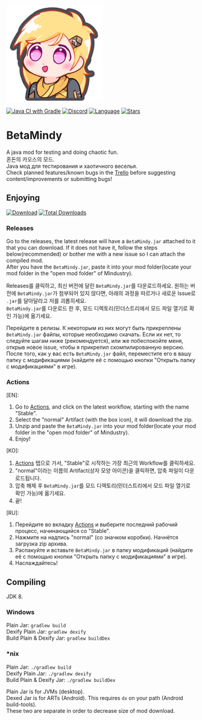 ![Logo](assets/icon-small.png)

[![Java CI with Gradle](https://github.com/sk7725/BetaMindy/workflows/Java%20CI%20with%20Gradle/badge.svg)](https://github.com/sk7725/BetaMindy/actions) [![Discord](https://img.shields.io/discord/704355237246402721.svg?logo=discord&logoColor=white&logoWidth=20&labelColor=7289DA&label=Discord)](https://discord.gg/RCCVQFW) [![Language](https://img.shields.io/badge/made%20with-Scratch%202.0-orange)]() [![Stars](https://img.shields.io/github/stars/sk7725/BetaMindy?label=Please%20Star%20Me%21&style=social)]()


# BetaMindy
A java mod for testing and doing chaotic fun.   
혼돈의 카오스의 모드.   
Java мод для тестирования и хаотичного веселья.   
Check planned features/known bugs in the [Trello](https://trello.com/b/AiElGCt1) before suggesting content/improvements or submitting bugs!

## Enjoying   
[![Download](https://img.shields.io/github/v/release/sk7725/BetaMindy?color=green&include_prereleases&label=DOWNLOAD%20LATEST%20RELEASE&logo=github&logoColor=green&style=for-the-badge)](https://github.com/sk7725/BetaMindy/releases) [![Total Downloads](https://img.shields.io/github/downloads/sk7725/BetaMindy/total?color=555555&label=%20&style=for-the-badge&logo=docusign&logoColor=green)](https://github.com/sk7725/BetaMindy/releases)
### Releases   
Go to the releases, the latest release will have a `BetaMindy.jar` attached to it that you can download. If it does not have it, follow the steps below(recommended) or bother me with a new issue so I can attach the compiled mod.   
After you have the `BetaMindy.jar`, paste it into your mod folder(locate your mod folder in the "open mod folder" of Mindustry).   

Releases를 클릭하고, 최신 버전에 달린 `BetaMindy.jar`를 다운로드하세요. 원하는 버전에 `BetaMindy.jar`가 첨부되어 있지 않다면, 아래의 과정을 따르거나 새로운 Issue로 `.jar`를 달아달라고 저를 괴롭히세요.   
`BetaMindy.jar`를 다운로드 한 후, 모드 디렉토리(민더스트리에서 모드 파일 열기로 확인 가능)에 옮기세요.   

Перейдите в релизы. К некоторым из них могут быть прикреплены `BetaMindy.jar` файлы, которые необходимо скачать. Если их нет, то следуйте шагам ниже (рекомендуется), или же побеспокойте меня, открыв новое issue, чтобы я прикрепил скомпилированную версию.
После того, как у вас есть `BetaMindy.jar` файл, переместите его в вашу папку с модификациями (найдите её с помощью кнопки "Открыть папку с модификациями" в игре).

### Actions   
[EN]:
1. Go to [Actions](https://github.com/sk7725/BetaMindy/actions), and click on the latest workflow, starting with the name "Stable".   
2. Select the "normal" Artifact (with the box icon), it will download the zip.   
3. Unzip and paste the `BetaMindy.jar` into your mod folder(locate your mod folder in the "open mod folder" of Mindustry).   
4. Enjoy!   

[KO]:
1. [Actions](https://github.com/sk7725/BetaMindy/actions) 탭으로 가서, "Stable"로 시작하는 가장 최근의 Workflow를 클릭하세요.   
2. "normal"이라는 이름의 Artifact(상자 모양 아이콘)을 클릭하면, 압축 파일이 다운로드됩니다.   
3. 압축 해제 후 `BetaMindy.jar`를 모드 디렉토리(민더스트리에서 모드 파일 열기로 확인 가능)에 옮기세요.   
4. 끝!
   
[RU]:
1. Перейдите во вкладку [Actions](https://github.com/sk7725/BetaMindy/actions) и выберите последний рабочий процесс, начинающийся со "Stable".
2. Нажмите на надпись "normal" (со значком коробки). Начнётся загрузка zip архива.
3. Распакуйте и вставьте `BetaMindy.jar` в папку модификаций (найдите её с помощью кнопки "Открыть папку с модификациями" в игре).
4. Наслаждайтесь!
   
## Compiling
JDK 8.

### Windows
Plain Jar: `gradlew build`\
Dexify Plain Jar: `gradlew dexify`\
Build Plain & Dexify Jar: `gradlew buildDex`

### *nix
Plain Jar: `./gradlew build`\
Dexify Plain Jar: `./gradlew dexify`\
Build Plain & Dexify Jar: `./gradlew buildDex`

Plain Jar is for JVMs (desktop).\
Dexed Jar is for ARTs (Android). This requires `dx` on your path (Android build-tools).\
These two are separate in order to decrease size of mod download.
